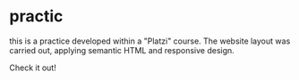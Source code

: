 # practic
 this is a practice developed within a "Platzi" course.
 The website layout was carried out, applying semantic HTML and responsive design.

Check it out!
 
